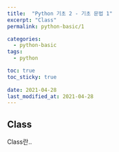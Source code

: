 ```yaml
---
title:  "Python 기초 2 - 기초 문법 1"
excerpt: "Class"
permalink: python-basic/1

categories:
  - python-basic
tags:
  - python

toc: true
toc_sticky: true
 
date: 2021-04-28
last_modified_at: 2021-04-28
---
```


## Class  

Class란..
